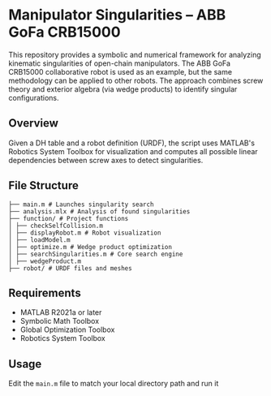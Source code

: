 # Manipulator Singularities – ABB GoFa CRB15000

This repository provides a symbolic and numerical framework for analyzing kinematic singularities of open-chain manipulators. The ABB GoFa CRB15000 collaborative robot is used as an example, but the same methodology can be applied to other robots. The approach combines screw theory and exterior algebra (via wedge products) to identify singular configurations.

## Overview

Given a DH table and a robot definition (URDF), the script uses MATLAB's Robotics System Toolbox for visualization and computes all possible linear dependencies between screw axes to detect singularities.

## File Structure
```
├── main.m # Launches singularity search
├── analysis.mlx # Analysis of found singularities
├── function/ # Project functions
│ ├── checkSelfCollision.m
│ ├── displayRobot.m # Robot visualization
│ ├── loadModel.m
│ ├── optimize.m # Wedge product optimization
│ ├── searchSingularities.m # Core search engine
│ ├── wedgeProduct.m
├── robot/ # URDF files and meshes
```
## Requirements

- MATLAB R2021a or later
- Symbolic Math Toolbox
- Global Optimization Toolbox
- Robotics System Toolbox

## Usage

Edit the `main.m` file to match your local directory path and run it




